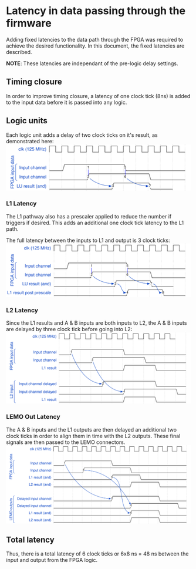 # Latency in data passing through the firmware

Adding fixed latencies to the data path through the FPGA was required to achieve the desired functionality.
In this document, the fixed latencies are described.

**NOTE**: These latencies are independant of the pre-logic delay settings.

## Timing closure

In order to improve timing closure, a latency of one clock tick (8ns) is added to the input data before it is passed into any logic.



## Logic units

Each logic unit adds a delay of two clock ticks on it's result, as demonstrated here:
![Logic unit delay](./fig/logic-unit-delay.svg "Logic unit delay")

### L1 Latency

The L1 pathway also has a prescaler applied to reduce the number if triggers if desired.
This adds an additional one clock tick latency to the L1 path.

The full latency between the inputs to L1 and output is 3 clock ticks:
![L1 output](./fig/l1output.svg "L1 output")

### L2 Latency

Since the L1 results and A & B inputs are both inputs to L2, the A & B inputs are delayed by three clock tick before going into L2:
![L2 Input](./fig/l2Input.svg "L2 inputs")

### LEMO Out Latency

The A & B inputs and the L1 outputs are then delayed an additional two clock ticks in order to align them in time with the L2 outputs.
These final signals are then passed to the LEMO connectors.
![LEMO out](./fig/lemoOut.svg "lemo output")

## Total latency

Thus, there is a total latency of 6 clock ticks or 6x8 ns = 48 ns between the input and output from the FPGA logic.